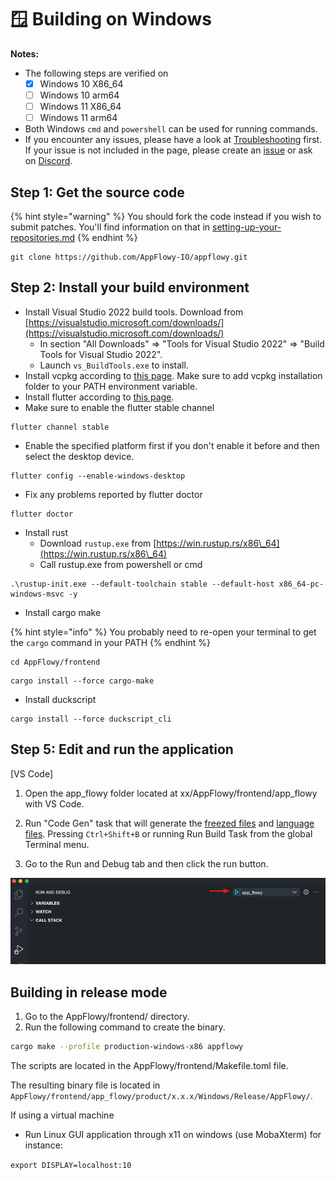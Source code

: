 # 🪟 Building on Windows

**Notes:**

* The following steps are verified on
  * [x] Windows 10 X86\_64
  * [ ] Windows 10 arm64
  * [ ] Windows 11 X86\_64
  * [ ] Windows 11 arm64
* Both Windows `cmd` and `powershell` can be used for running commands.
* If you encounter any issues, please have a look at [Troubleshooting](https://github.com/AppFlowy-IO/appflowy/wiki/Troubleshooting) first. If your issue is not included in the page, please create an [issue](https://github.com/AppFlowy-IO/appflowy/issues/new/choose) or ask on [Discord](https://discord.gg/9Q2xaN37tV).

## Step 1: Get the source code

{% hint style="warning" %}
You should fork the code instead if you wish to submit patches. You'll find information on that in [setting-up-your-repositories.md](../submitting-code/setting-up-your-repositories.md "mention")&#x20;
{% endhint %}

```shell
git clone https://github.com/AppFlowy-IO/appflowy.git
```

## Step 2: Install your build environment

* Install Visual Studio 2022 build tools. Download from [https://visualstudio.microsoft.com/downloads/](https://visualstudio.microsoft.com/downloads/)
  * In section "All Downloads" => "Tools for Visual Studio 2022" => "Build Tools for Visual Studio 2022".
  * Launch `vs_BuildTools.exe` to install.
* Install vcpkg according to [this page](https://github.com/microsoft/vcpkg#quick-start-windows). Make sure to add vcpkg installation folder to your PATH environment variable.
* Install flutter according to [this page](https://docs.flutter.dev/get-started/install/windows).
* Make sure to enable the flutter stable channel

```shell
flutter channel stable
```

* Enable the specified platform first if you don't enable it before and then select the desktop device.

```
flutter config --enable-windows-desktop
```

* Fix any problems reported by flutter doctor

```shell
flutter doctor
```

* Install rust
  * Download `rustup.exe` from [https://win.rustup.rs/x86\_64](https://win.rustup.rs/x86\_64)
  * Call rustup.exe from powershell or cmd

```shell
.\rustup-init.exe --default-toolchain stable --default-host x86_64-pc-windows-msvc -y
```

* Install cargo make

{% hint style="info" %}
You probably need to re-open your terminal to get the `cargo` command in your PATH
{% endhint %}

```shell
cd AppFlowy/frontend
```

```shell
cargo install --force cargo-make
```

* Install duckscript

```shell
cargo install --force duckscript_cli
```


## Step 5: Edit and run the application

\[VS Code]

1. Open the app\_flowy folder located at xx/AppFlowy/frontend/app\_flowy with VS Code.

2. Run "Code Gen" task that will generate the [freezed files](https://pub.dev/packages/freezed) and [language files](https://pub.dev/packages/easy_localization). Pressing `Ctrl+Shift+B` or running Run Build Task from the global Terminal menu.

3. Go to the Run and Debug tab and then click the run button.

![](<../../../../.gitbook/assets/image (1) (1).png>)

## Building in release mode

1. Go to the AppFlowy/frontend/ directory.
2. Run the following command to create the binary.

```bash
cargo make --profile production-windows-x86 appflowy
```

The scripts are located in the AppFlowy/frontend/Makefile.toml file.

The resulting binary file is located in `AppFlowy/frontend/app_flowy/product/x.x.x/Windows/Release/AppFlowy/`.

If using a virtual machine
  * Run Linux GUI application through x11 on windows (use MobaXterm) for instance:

`export DISPLAY=localhost:10`
